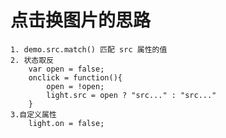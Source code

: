 # 点击换图片的思路
	1. demo.src.match() 匹配 src 属性的值
	2. 状态取反
		var open = false;
		onclick = function(){
			open = !open;
			light.src = open ? "src..." : "src..."
		}
	3.自定义属性
		light.on = false;